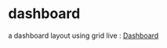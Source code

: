 # dashboard
a dashboard layout using grid
live : [Dashboard](https://mrmadnessj.github.io/dashboard/)
